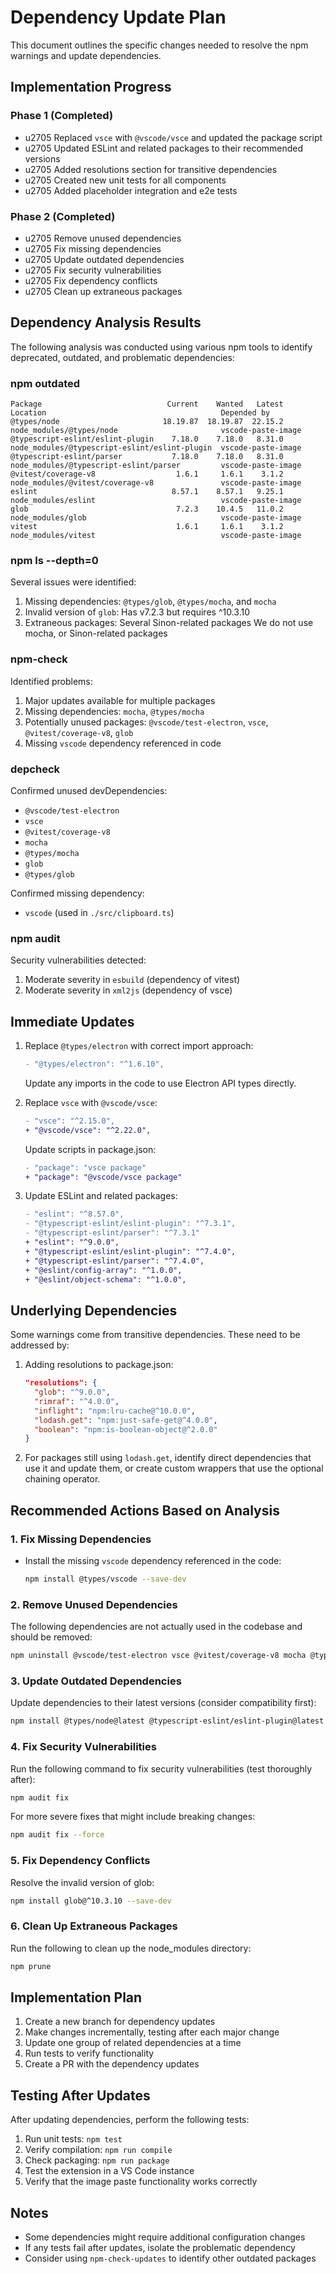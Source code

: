 # Dependency Update Plan

This document outlines the specific changes needed to resolve the npm warnings and update dependencies.

## Implementation Progress

### Phase 1 (Completed)
- u2705 Replaced `vsce` with `@vscode/vsce` and updated the package script
- u2705 Updated ESLint and related packages to their recommended versions
- u2705 Added resolutions section for transitive dependencies
- u2705 Created new unit tests for all components
- u2705 Added placeholder integration and e2e tests

### Phase 2 (Completed)
- u2705 Remove unused dependencies
- u2705 Fix missing dependencies
- u2705 Update outdated dependencies
- u2705 Fix security vulnerabilities
- u2705 Fix dependency conflicts
- u2705 Clean up extraneous packages

## Dependency Analysis Results

The following analysis was conducted using various npm tools to identify deprecated, outdated, and problematic dependencies:

### npm outdated
```
Package                            Current    Wanted   Latest  Location                                       Depended by
@types/node                       18.19.87  18.19.87  22.15.2  node_modules/@types/node                       vscode-paste-image
@typescript-eslint/eslint-plugin    7.18.0    7.18.0   8.31.0  node_modules/@typescript-eslint/eslint-plugin  vscode-paste-image
@typescript-eslint/parser           7.18.0    7.18.0   8.31.0  node_modules/@typescript-eslint/parser         vscode-paste-image
@vitest/coverage-v8                  1.6.1     1.6.1    3.1.2  node_modules/@vitest/coverage-v8               vscode-paste-image
eslint                              8.57.1    8.57.1   9.25.1  node_modules/eslint                            vscode-paste-image
glob                                 7.2.3    10.4.5   11.0.2  node_modules/glob                              vscode-paste-image
vitest                               1.6.1     1.6.1    3.1.2  node_modules/vitest                            vscode-paste-image
```

### npm ls --depth=0
Several issues were identified:
1. Missing dependencies: `@types/glob`, `@types/mocha`, and `mocha`
2. Invalid version of `glob`: Has v7.2.3 but requires ^10.3.10
3. Extraneous packages: Several Sinon-related packages
We do not use mocha, or Sinon-related packages

### npm-check
Identified problems:
1. Major updates available for multiple packages
2. Missing dependencies: `mocha`, `@types/mocha`
3. Potentially unused packages: `@vscode/test-electron`, `vsce`, `@vitest/coverage-v8`, `glob`
4. Missing `vscode` dependency referenced in code

### depcheck
Confirmed unused devDependencies:
* `@vscode/test-electron`
* `vsce`
* `@vitest/coverage-v8`
* `mocha`
* `@types/mocha`
* `glob`
* `@types/glob`

Confirmed missing dependency:
* `vscode` (used in `./src/clipboard.ts`)

### npm audit
Security vulnerabilities detected:
1. Moderate severity in `esbuild` (dependency of vitest)
2. Moderate severity in `xml2js` (dependency of vsce)

## Immediate Updates

1. Replace `@types/electron` with correct import approach:
   ```diff
   - "@types/electron": "^1.6.10",
   ```

   Update any imports in the code to use Electron API types directly.

2. Replace `vsce` with `@vscode/vsce`:
   ```diff
   - "vsce": "^2.15.0",
   + "@vscode/vsce": "^2.22.0",
   ```

   Update scripts in package.json:
   ```diff
   - "package": "vsce package"
   + "package": "@vscode/vsce package"
   ```

3. Update ESLint and related packages:
   ```diff
   - "eslint": "^8.57.0",
   - "@typescript-eslint/eslint-plugin": "^7.3.1",
   - "@typescript-eslint/parser": "^7.3.1"
   + "eslint": "^9.0.0",
   + "@typescript-eslint/eslint-plugin": "^7.4.0",
   + "@typescript-eslint/parser": "^7.4.0",
   + "@eslint/config-array": "^1.0.0",
   + "@eslint/object-schema": "^1.0.0",
   ```

## Underlying Dependencies

Some warnings come from transitive dependencies. These need to be addressed by:

1. Adding resolutions to package.json:
   ```json
   "resolutions": {
     "glob": "^9.0.0",
     "rimraf": "^4.0.0",
     "inflight": "npm:lru-cache@^10.0.0",
     "lodash.get": "npm:just-safe-get@^4.0.0",
     "boolean": "npm:is-boolean-object@^2.0.0"
   }
   ```

2. For packages still using `lodash.get`, identify direct dependencies that use it and update them, or create custom wrappers that use the optional chaining operator.

## Recommended Actions Based on Analysis

### 1. Fix Missing Dependencies

* Install the missing `vscode` dependency referenced in the code:
  ```bash
  npm install @types/vscode --save-dev
  ```

### 2. Remove Unused Dependencies

The following dependencies are not actually used in the codebase and should be removed:

```bash
npm uninstall @vscode/test-electron vsce @vitest/coverage-v8 mocha @types/mocha glob @types/glob --save-dev
```

### 3. Update Outdated Dependencies

Update dependencies to their latest versions (consider compatibility first):

```bash
npm install @types/node@latest @typescript-eslint/eslint-plugin@latest @typescript-eslint/parser@latest eslint@latest vitest@latest --save-dev
```

### 4. Fix Security Vulnerabilities

Run the following command to fix security vulnerabilities (test thoroughly after):

```bash
npm audit fix
```

For more severe fixes that might include breaking changes:

```bash
npm audit fix --force
```

### 5. Fix Dependency Conflicts

Resolve the invalid version of glob:

```bash
npm install glob@^10.3.10 --save-dev
```

### 6. Clean Up Extraneous Packages

Run the following to clean up the node_modules directory:

```bash
npm prune
```

## Implementation Plan

1. Create a new branch for dependency updates
2. Make changes incrementally, testing after each major change
3. Update one group of related dependencies at a time
4. Run tests to verify functionality
5. Create a PR with the dependency updates

## Testing After Updates

After updating dependencies, perform the following tests:

1. Run unit tests: `npm test`
2. Verify compilation: `npm run compile`
3. Check packaging: `npm run package`
4. Test the extension in a VS Code instance
5. Verify that the image paste functionality works correctly

## Notes

- Some dependencies might require additional configuration changes
- If any tests fail after updates, isolate the problematic dependency
- Consider using `npm-check-updates` to identify other outdated packages